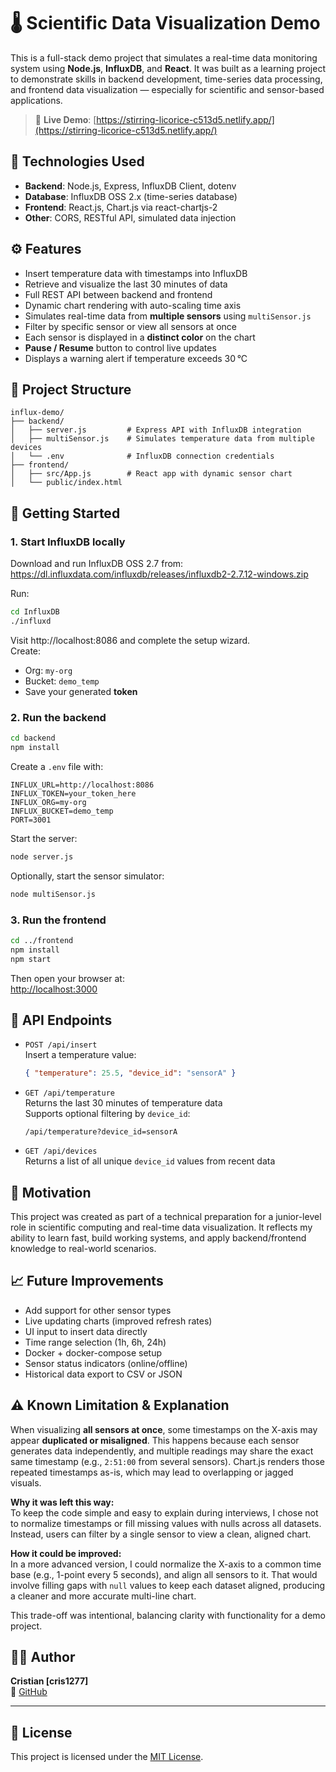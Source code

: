 # 🌡️ Scientific Data Visualization Demo

This is a full-stack demo project that simulates a real-time data monitoring system using **Node.js**, **InfluxDB**, and **React**. It was built as a learning project to demonstrate skills in backend development, time-series data processing, and frontend data visualization — especially for scientific and sensor-based applications.

> 🔗 **Live Demo**: [https://stirring-licorice-c513d5.netlify.app/](https://stirring-licorice-c513d5.netlify.app/)

## 🔧 Technologies Used

- **Backend**: Node.js, Express, InfluxDB Client, dotenv
- **Database**: InfluxDB OSS 2.x (time-series database)
- **Frontend**: React.js, Chart.js via react-chartjs-2
- **Other**: CORS, RESTful API, simulated data injection

## ⚙️ Features

- Insert temperature data with timestamps into InfluxDB
- Retrieve and visualize the last 30 minutes of data
- Full REST API between backend and frontend
- Dynamic chart rendering with auto-scaling time axis
- Simulates real-time data from **multiple sensors** using `multiSensor.js`
- Filter by specific sensor or view all sensors at once
- Each sensor is displayed in a **distinct color** on the chart
- **Pause / Resume** button to control live updates
- Displays a warning alert if temperature exceeds 30 °C

## 📁 Project Structure

```
influx-demo/
├── backend/
│   ├── server.js         # Express API with InfluxDB integration
│   ├── multiSensor.js    # Simulates temperature data from multiple devices
│   └── .env              # InfluxDB connection credentials
├── frontend/
│   ├── src/App.js        # React app with dynamic sensor chart
│   └── public/index.html
```

## 🚀 Getting Started

### 1. Start InfluxDB locally

Download and run InfluxDB OSS 2.7 from:  
https://dl.influxdata.com/influxdb/releases/influxdb2-2.7.12-windows.zip

Run:
```bash
cd InfluxDB
./influxd
```

Visit http://localhost:8086 and complete the setup wizard.  
Create:
- Org: `my-org`
- Bucket: `demo_temp`
- Save your generated **token**

### 2. Run the backend

```bash
cd backend
npm install
```

Create a `.env` file with:

```env
INFLUX_URL=http://localhost:8086
INFLUX_TOKEN=your_token_here
INFLUX_ORG=my-org
INFLUX_BUCKET=demo_temp
PORT=3001
```

Start the server:

```bash
node server.js
```

Optionally, start the sensor simulator:

```bash
node multiSensor.js
```

### 3. Run the frontend

```bash
cd ../frontend
npm install
npm start
```

Then open your browser at:  
[http://localhost:3000](http://localhost:3000)

## 📡 API Endpoints

- `POST /api/insert`  
  Insert a temperature value:
  ```json
  { "temperature": 25.5, "device_id": "sensorA" }
  ```

- `GET /api/temperature`  
  Returns the last 30 minutes of temperature data  
  Supports optional filtering by `device_id`:
  ```
  /api/temperature?device_id=sensorA
  ```

- `GET /api/devices`  
  Returns a list of all unique `device_id` values from recent data

## 🎯 Motivation

This project was created as part of a technical preparation for a junior-level role in scientific computing and real-time data visualization. It reflects my ability to learn fast, build working systems, and apply backend/frontend knowledge to real-world scenarios.

## 📈 Future Improvements

- Add support for other sensor types
- Live updating charts (improved refresh rates)
- UI input to insert data directly
- Time range selection (1h, 6h, 24h)
- Docker + docker-compose setup
- Sensor status indicators (online/offline)
- Historical data export to CSV or JSON

## ⚠️ Known Limitation & Explanation

When visualizing **all sensors at once**, some timestamps on the X-axis may appear **duplicated or misaligned**. This happens because each sensor generates data independently, and multiple readings may share the exact same timestamp (e.g., `2:51:00` from several sensors). Chart.js renders those repeated timestamps as-is, which may lead to overlapping or jagged visuals.

**Why it was left this way:**  
To keep the code simple and easy to explain during interviews, I chose not to normalize timestamps or fill missing values with nulls across all datasets. Instead, users can filter by a single sensor to view a clean, aligned chart.

**How it could be improved:**  
In a more advanced version, I could normalize the X-axis to a common time base (e.g., 1-point every 5 seconds), and align all sensors to it. That would involve filling gaps with `null` values to keep each dataset aligned, producing a cleaner and more accurate multi-line chart.

This trade-off was intentional, balancing clarity with functionality for a demo project.

## 👨‍💻 Author

**Cristian [cris1277]**   
🔗 [GitHub](https://github.com/cris1277)  

---

## 📝 License

This project is licensed under the [MIT License](LICENSE).

